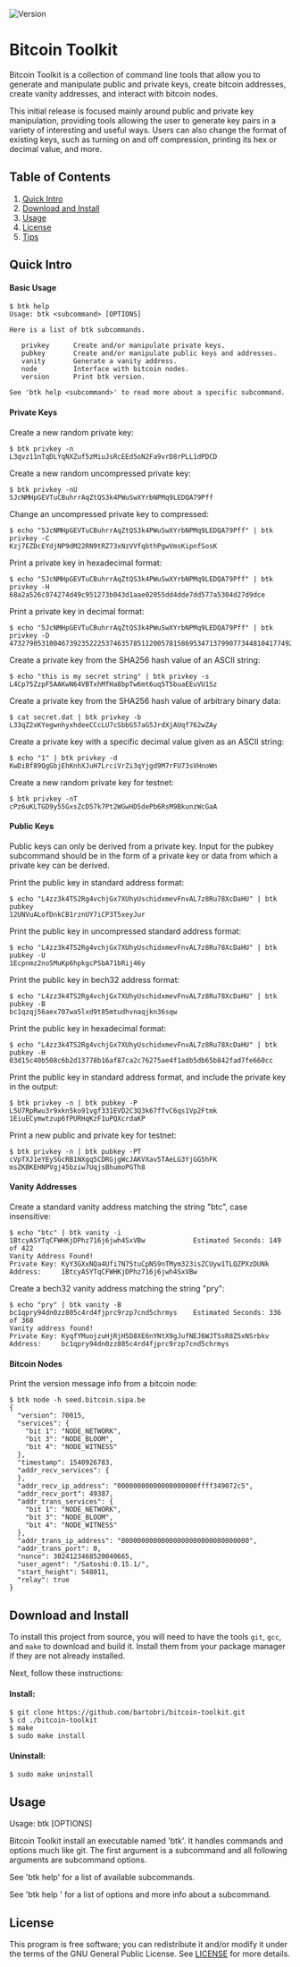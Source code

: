 ![Version](https://img.shields.io/badge/Version-1.0.0-green.svg)

Bitcoin Toolkit
===============

Bitcoin Toolkit is a collection of command line tools that allow you to generate and manipulate public and private keys, create bitcoin addresses, create vanity addresses, and interact with bitcoin nodes.

This initial release is focused mainly around public and private key manipulation, providing tools allowing the user to generate key pairs in a variety of interesting and useful ways. Users can also change the format of existing keys, such as turning on and off compression, printing its hex or decimal value, and more.

Table of Contents
-----------------

1. [Quick Intro](#quick-intro)
2. [Download and Install](#download-and-install)
3. [Usage](#usage)
4. [License](#license)
5. [Tips](#tips)

Quick Intro
-----------

#### Basic Usage
```
$ btk help
Usage: btk <subcommand> [OPTIONS]

Here is a list of btk subcommands.

   privkey      Create and/or manipulate private keys.
   pubkey       Create and/or manipulate public keys and addresses.
   vanity       Generate a vanity address.
   node         Interface with bitcoin nodes.
   version      Print btk version.

See 'btk help <subcommand>' to read more about a specific subcommand.
```

#### Private Keys

Create a new random private key:
```
$ btk privkey -n
L3qvz11nTqDLYqNXZuf5zMiuJsRcEEd5oN2Fa9vrD8rPLL1dPDCD
```

Create a new random uncompressed private key:
```
$ btk privkey -nU
5JcNMHpGEVTuCBuhrrAqZtQS3k4PWuSwXYrbNPMq9LEDQA79Pff
```

Change an uncompressed private key to compressed:
```
$ echo "5JcNMHpGEVTuCBuhrrAqZtQS3k4PWuSwXYrbNPMq9LEDQA79Pff" | btk privkey -C
Kzj7EZDcEYdjNP9dM22RN9tRZ73xNzVVfqbthPgwVmsKipnfSosK
```

Print a private key in hexadecimal format:
```
$ echo "5JcNMHpGEVTuCBuhrrAqZtQS3k4PWuSwXYrbNPMq9LEDQA79Pff" | btk privkey -H
68a2a526c074274d49c951273b043d1aae02055dd4dde7dd577a5304d27d9dce
```

Print a private key in decimal format:
```
$ echo "5JcNMHpGEVTuCBuhrrAqZtQS3k4PWuSwXYrbNPMq9LEDQA79Pff" | btk privkey -D
47327905310046739235222537463578511200578158695347137990773448104177492139470
```

Create a private key from the SHA256 hash value of an ASCII string:
```
$ echo "this is my secret string" | btk privkey -s
L4Cp75ZzpF5AAKwN64VBTxhMfHa8bpTw6mt6uq5T5buaEEuVU1Sz
```

Create a private key from the SHA256 hash value of arbitrary binary data:
```
$ cat secret.dat | btk privkey -b
L33qZ2xKYegwnhyxhdeeCCcLU7cSbbG57aG5JrdXjAUqf762wZAy
```

Create a private key with a specific decimal value given as an ASCII string:
```
$ echo "1" | btk privkey -d
KwDiBf89QgGbjEhKnhXJuH7LrciVrZi3qYjgd9M7rFU73sVHnoWn
```

Create a new random private key for testnet:
```
$ btk privkey -nT
cPz6uKLTGD9y55GxsZcD57k7Pt2WGwHD5dePb6RsM9BkunzWcGaA
```

#### Public Keys

Public keys can only be derived from a private key. Input for the pubkey subcommand should be in the form of a private key or data from which a private key can be derived.

Print the public key in standard address format:
```
$ echo "L4zz3k4TS2Rg4vchjGx7XUhyUschidxmevFnvAL7z8Ru78XcDaHU" | btk pubkey
12UNVuALofDnkCB1rznUY7iCP3T5xeyJur
```

Print the public key in uncompressed standard address format:
```
$ echo "L4zz3k4TS2Rg4vchjGx7XUhyUschidxmevFnvAL7z8Ru78XcDaHU" | btk pubkey -U
1Ecpnmz2no5MuKp6hpkgcPSbA71bRij46y
```

Print the public key in bech32 address format:
```
$ echo "L4zz3k4TS2Rg4vchjGx7XUhyUschidxmevFnvAL7z8Ru78XcDaHU" | btk pubkey -B
bc1qzqj56aex707wa5lxd9t85mtudhvnaqjkn36sqw
```

Print the public key in hexadecimal format:
```
$ echo "L4zz3k4TS2Rg4vchjGx7XUhyUschidxmevFnvAL7z8Ru78XcDaHU" | btk pubkey -H
03d15c40b508c6b2d13778b16af87ca2c76275ae4f1adb5db65b842fad7fe660cc
```

Print the public key in standard address format, and include the private key in the output:
```
$ btk privkey -n | btk pubkey -P
L5U7RpRwu3r9xkn5ko91vgf331EVD2C3Q3k67fTvC6qs1Vp2Ftmk 1EiuECymwtzup6fPURHqKzF1uPQXcrdaKP
```

Print a new public and private key for testnet:
```
$ btk privkey -n | btk pubkey -PT
cVpTXJ1eYEySGcRB1NXgq5CDRGjgWcJAKVXav5TAeLG3YjGG5hFK msZKBKEHNPVgj45bziw7UqjsBhumoPGTh8
```

#### Vanity Addresses

Create a standard vanity address matching the string "btc", case insensitive:
```
$ echo "btc" | btk vanity -i
1BtcyASYTqCFWHKjDPhz716j6jwh4SxVBw            Estimated Seconds: 149 of 422
Vanity Address Found!
Private Key: KyY3GXxNQa4Ufi7N75tuCpNS9nTMym323isZCUyw1TLQZPXzDUNk
Address:     1BtcyASYTqCFWHKjDPhz716j6jwh4SxVBw
```

Create a bech32 vanity address matching the string "pry":
```
$ echo "pry" | btk vanity -B
bc1qpry94dn0zz805c4rd4fjprc9rzp7cnd5chrmys    Estimated Seconds: 336 of 368
Vanity address found!
Private Key: KyqfYMuojzuHjRjH5D8XE6nYNtX9gJufNEJ6WJTSsR8Z5xNSrbkv
Address:     bc1qpry94dn0zz805c4rd4fjprc9rzp7cnd5chrmys
```

#### Bitcoin Nodes

Print the version message info from a bitcoin node:
```
$ btk node -h seed.bitcoin.sipa.be
{
  "version": 70015,
  "services": {
    "bit 1": "NODE_NETWORK",
    "bit 3": "NODE_BLOOM",
    "bit 4": "NODE_WITNESS"
  },
  "timestamp": 1540926783,
  "addr_recv_services": {
  },
  "addr_recv_ip_address": "00000000000000000000ffff349072c5",
  "addr_recv_port": 49387,
  "addr_trans_services": {
    "bit 1": "NODE_NETWORK",
    "bit 3": "NODE_BLOOM",
    "bit 4": "NODE_WITNESS"
  },
  "addr_trans_ip_address": "00000000000000000000000000000000",
  "addr_trans_port": 0,
  "nonce": 3024123468520040665,
  "user_agent": "/Satoshi:0.15.1/",
  "start_height": 548011,
  "relay": true
}
```


Download and Install
--------------------

To install this project from source, you will need to have the tools `git`,
`gcc`, and `make` to download and build it. Install them from your package
manager if they are not already installed.

Next, follow these instructions:

#### Install:
```
$ git clone https://github.com/bartobri/bitcoin-toolkit.git
$ cd ./bitcoin-toolkit
$ make
$ sudo make install
```

#### Uninstall:

```
$ sudo make uninstall
```

Usage
-----

Usage: btk <subcommand> [OPTIONS]

Bitcoin Toolkit install an executable named 'btk'. It handles commands and options much like git. The first argument is a subcommand and all following arguments are subcommand options.

See 'btk help' for a list of available subcommands.

See 'btk help <subcommand>' for a list of options and more info about a subcommand.

License
-------

This program is free software; you can redistribute it and/or modify it
under the terms of the GNU General Public License. See [LICENSE](LICENSE) for
more details.
